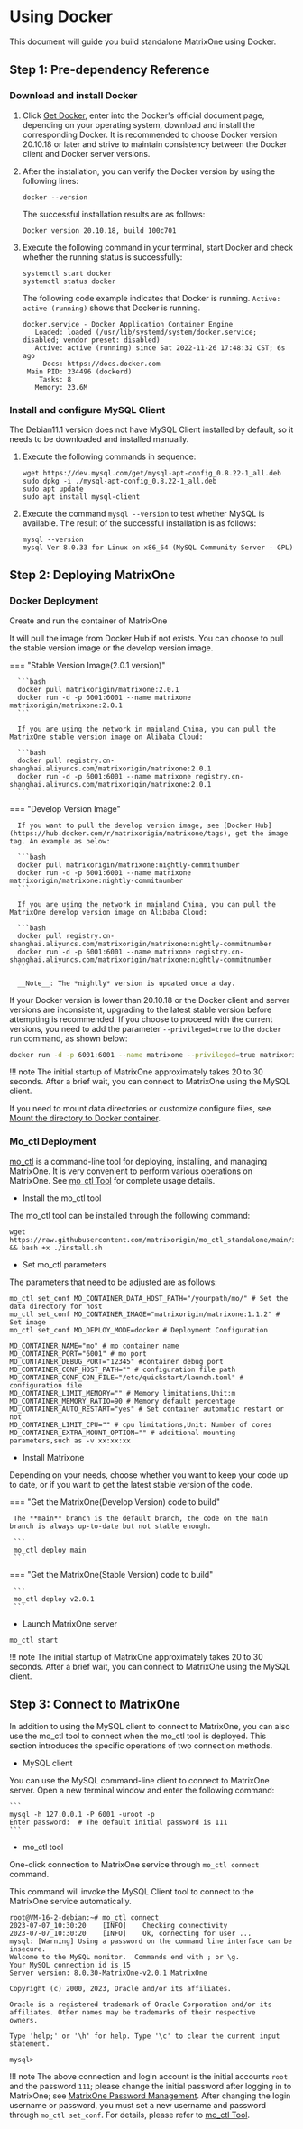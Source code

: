 # **Using Docker**

This document will guide you build standalone MatrixOne using Docker.

## Step 1: Pre-dependency Reference

### Download and install Docker

1. Click <a href="https://docs.docker.com/get-docker/" target="_blank">Get Docker</a>, enter into the Docker's official document page, depending on your operating system, download and install the corresponding Docker. It is recommended to choose Docker version 20.10.18 or later and strive to maintain consistency between the Docker client and Docker server versions.

2. After the installation, you can verify the Docker version by using the following lines:

    ```
    docker --version
    ```

    The successful installation results are as follows:

    ```
    Docker version 20.10.18, build 100c701
    ```

3. Execute the following command in your terminal, start Docker and check whether the running status is successfully:

    ```
    systemctl start docker
    systemctl status docker
    ```

    The following code example indicates that Docker is running. `Active: active (running)` shows that Docker is running.

    ```
    docker.service - Docker Application Container Engine
       Loaded: loaded (/usr/lib/systemd/system/docker.service; disabled; vendor preset: disabled)
       Active: active (running) since Sat 2022-11-26 17:48:32 CST; 6s ago
         Docs: https://docs.docker.com
     Main PID: 234496 (dockerd)
        Tasks: 8
       Memory: 23.6M
    ```

### Install and configure MySQL Client

The Debian11.1 version does not have MySQL Client installed by default, so it needs to be downloaded and installed manually.

1. Execute the following commands in sequence:

    ```
    wget https://dev.mysql.com/get/mysql-apt-config_0.8.22-1_all.deb
    sudo dpkg -i ./mysql-apt-config_0.8.22-1_all.deb
    sudo apt update
    sudo apt install mysql-client
    ```

2. Execute the command `mysql --version` to test whether MySQL is available. The result of the successful installation is as follows:

    ```
    mysql --version
    mysql Ver 8.0.33 for Linux on x86_64 (MySQL Community Server - GPL)
    ```

## Step 2: Deploying  MatrixOne

### Docker Deployment

Create and run the container of MatrixOne

It will pull the image from Docker Hub if not exists. You can choose to pull the stable version image or the develop version image.

=== "Stable Version Image(2.0.1 version)"

      ```bash
      docker pull matrixorigin/matrixone:2.0.1
      docker run -d -p 6001:6001 --name matrixone matrixorigin/matrixone:2.0.1
      ```

      If you are using the network in mainland China, you can pull the MatrixOne stable version image on Alibaba Cloud:

      ```bash
      docker pull registry.cn-shanghai.aliyuncs.com/matrixorigin/matrixone:2.0.1
      docker run -d -p 6001:6001 --name matrixone registry.cn-shanghai.aliyuncs.com/matrixorigin/matrixone:2.0.1
      ```

=== "Develop Version Image"

      If you want to pull the develop version image, see [Docker Hub](https://hub.docker.com/r/matrixorigin/matrixone/tags), get the image tag. An example as below:

      ```bash
      docker pull matrixorigin/matrixone:nightly-commitnumber
      docker run -d -p 6001:6001 --name matrixone matrixorigin/matrixone:nightly-commitnumber
      ```

      If you are using the network in mainland China, you can pull the MatrixOne develop version image on Alibaba Cloud:

      ```bash
      docker pull registry.cn-shanghai.aliyuncs.com/matrixorigin/matrixone:nightly-commitnumber
      docker run -d -p 6001:6001 --name matrixone registry.cn-shanghai.aliyuncs.com/matrixorigin/matrixone:nightly-commitnumber
      ```

      __Note__: The *nightly* version is updated once a day.

If your Docker version is lower than 20.10.18 or the Docker client and server versions are inconsistent, upgrading to the latest stable version before attempting is recommended. If you choose to proceed with the current versions, you need to add the parameter `--privileged=true` to the `docker run` command, as shown below:

```bash
docker run -d -p 6001:6001 --name matrixone --privileged=true matrixorigin/matrixone:2.0.1
```

!!! note
    The initial startup of MatrixOne approximately takes 20 to 30 seconds. After a brief wait, you can connect to MatrixOne using the MySQL client.

If you need to mount data directories or customize configure files, see [Mount the directory to Docker container](../../Maintain/mount-data-by-docker.md).

### Mo_ctl Deployment

[mo_ctl](https://github.com/matrixorigin/mo_ctl_standalone) is a command-line tool for deploying, installing, and managing MatrixOne. It is very convenient to perform various operations on MatrixOne. See [mo_ctl Tool](../../Maintain/mo_ctl.md) for complete usage details.

- Install the mo_ctl tool

The mo_ctl tool can be installed through the following command:

```
wget https://raw.githubusercontent.com/matrixorigin/mo_ctl_standalone/main/install.sh && bash +x ./install.sh
```

- Set mo_ctl parameters

The parameters that need to be adjusted are as follows:

```
mo_ctl set_conf MO_CONTAINER_DATA_HOST_PATH="/yourpath/mo/" # Set the data directory for host
mo_ctl set_conf MO_CONTAINER_IMAGE="matrixorigin/matrixone:1.1.2" # Set image
mo_ctl set_conf MO_DEPLOY_MODE=docker # Deployment Configuration
```

```
MO_CONTAINER_NAME="mo" # mo container name
MO_CONTAINER_PORT="6001" # mo port
MO_CONTAINER_DEBUG_PORT="12345" #container debug port
MO_CONTAINER_CONF_HOST_PATH="" # configuration file path
MO_CONTAINER_CONF_CON_FILE="/etc/quickstart/launch.toml" # configuration file
MO_CONTAINER_LIMIT_MEMORY="" # Memory limitations,Unit:m
MO_CONTAINER_MEMORY_RATIO=90 # Memory default percentage
MO_CONTAINER_AUTO_RESTART="yes" # Set container automatic restart or not
MO_CONTAINER_LIMIT_CPU="" # cpu limitations,Unit: Number of cores
MO_CONTAINER_EXTRA_MOUNT_OPTION="" # additional mounting parameters,such as -v xx:xx:xx
```

- Install Matrixone

Depending on your needs, choose whether you want to keep your code up to date, or if you want to get the latest stable version of the code.

=== "Get the MatrixOne(Develop Version) code to build"

     The **main** branch is the default branch, the code on the main branch is always up-to-date but not stable enough.

     ```
     mo_ctl deploy main
     ```

=== "Get the MatrixOne(Stable Version) code to build"

     ```
     mo_ctl deploy v2.0.1
     ```

- Launch MatrixOne server

```
mo_ctl start
```

!!! note
    The initial startup of MatrixOne approximately takes 20 to 30 seconds. After a brief wait, you can connect to MatrixOne using the MySQL client.

## Step 3: Connect to MatrixOne

In addition to using the MySQL client to connect to MatrixOne, you can also use the mo_ctl tool to connect when the mo_ctl tool is deployed. This section introduces the specific operations of two connection methods.

- MySQL client

You can use the MySQL command-line client to connect to MatrixOne server. Open a new terminal window and enter the following command:

    ```
    mysql -h 127.0.0.1 -P 6001 -uroot -p
    Enter password:  # The default initial password is 111
    ```

- mo_ctl tool

One-click connection to MatrixOne service through `mo_ctl connect` command.

This command will invoke the MySQL Client tool to connect to the MatrixOne service automatically.

```
root@VM-16-2-debian:~# mo_ctl connect
2023-07-07_10:30:20    [INFO]    Checking connectivity
2023-07-07_10:30:20    [INFO]    Ok, connecting for user ...
mysql: [Warning] Using a password on the command line interface can be insecure.
Welcome to the MySQL monitor.  Commands end with ; or \g.
Your MySQL connection id is 15
Server version: 8.0.30-MatrixOne-v2.0.1 MatrixOne

Copyright (c) 2000, 2023, Oracle and/or its affiliates.

Oracle is a registered trademark of Oracle Corporation and/or its
affiliates. Other names may be trademarks of their respective
owners.

Type 'help;' or '\h' for help. Type '\c' to clear the current input statement.

mysql>

```

!!! note
    The above connection and login account is the initial accounts `root` and the password `111`; please change the initial password after logging in to MatrixOne; see [MatrixOne Password Management](../../Security/password-mgmt.md). After changing the login username or password, you must set a new username and password through `mo_ctl set_conf`. For details, please refer to [mo_ctl Tool](../../Maintain/mo_ctl.md).

